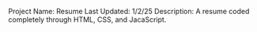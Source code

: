 Project Name: Resume
Last Updated: 1/2/25
Description: A resume coded completely through HTML, CSS, and JacaScript.
